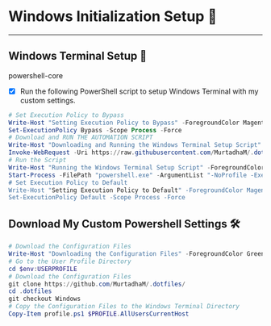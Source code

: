 # Windows Initialization Setup 🚀
---

##  Windows Terminal Setup 🎨 

powershell-core
- [x] Run the following PowerShell script to setup Windows Terminal with my custom settings.

```powershell
# Set Execution Policy to Bypass
Write-Host "Setting Execution Policy to Bypass" -ForegroundColor Magenta
Set-ExecutionPolicy Bypass -Scope Process -Force
# Download and RUN THE AUTOMATION SCRIPT
Write-Host "Downloading and Running the Windows Terminal Setup Script" -ForegroundColor Green
Invoke-WebRequest -Uri https://raw.githubusercontent.com/MurtadhaM/.dotfiles/Windows/WindowsTerminalSetup.ps1 -OutFile $HOME\Downloads\WindowsTerminalSetup.ps1
# Run the Script
Write-Host "Running the Windows Terminal Setup Script" -ForegroundColor Magenta
Start-Process -FilePath "powershell.exe" -ArgumentList "-NoProfile -ExecutionPolicy Bypass -File "$HOME\Downloads\WindowsTerminalSetup.ps1"
# Set Execution Policy to Default
Write-Host "Setting Execution Policy to Default" -ForegroundColor Magenta
Set-ExecutionPolicy Default -Scope Process -Force
```
 
## Download My Custom Powershell Settings 🛠️
 
```powershell
# Download the Configuration Files
Write-Host "Downloading the Configuration Files" -ForegroundColor Green
# Go to the User Profile Directory
cd $env:USERPROFILE
# Download the Configuration Files
git clone https://github.com/MurtadhaM/.dotfiles/
cd .dotfiles
git checkout Windows
# Copy the Configuration Files to the Windows Terminal Directory
Copy-Item profile.ps1 $PROFILE.AllUsersCurrentHost

```
